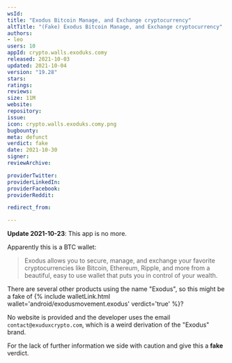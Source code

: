 ```yaml
---
wsId: 
title: "Exodus Bitcoin Manage, and Exchange cryptocurrency"
altTitle: "(Fake) Exodus Bitcoin Manage, and Exchange cryptocurrency"
authors:
- leo
users: 10
appId: crypto.walls.exoduks.comy
released: 2021-10-03
updated: 2021-10-04
version: "19.28"
stars: 
ratings: 
reviews: 
size: 11M
website: 
repository: 
issue: 
icon: crypto.walls.exoduks.comy.png
bugbounty: 
meta: defunct
verdict: fake
date: 2021-10-30
signer: 
reviewArchive:

providerTwitter: 
providerLinkedIn: 
providerFacebook: 
providerReddit: 

redirect_from:

---
```


**Update 2021-10-23**: This app is no more.

Apparently this is a BTC wallet:

> Exodus allows you to secure, manage, and exchange your favorite
  cryptocurrencies like Bitcoin, Ethereum, Ripple, and more from a beautiful,
  easy to use wallet that puts you in control of your wealth.

There are several other products using the name "Exodus", so this might be a
fake of
{% include walletLink.html wallet='android/exodusmovement.exodus' verdict='true' %}?

No website is provided and the developer uses the email
`contact@exuduxcrypto.com`, which is a weird derivation of the "Exodus" brand.

For the lack of further information we side with caution and give this a
**fake** verdict.
